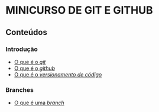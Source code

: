 # MINICURSO DE GIT E GITHUB

## Conteúdos

### Introdução

- [O que é o *git*](/.git.md)
- [O que é o *github*](/.github.md)
- [O que é o *versionamento de código*](/.versionamento.md)

### Branches

- [O que é uma *branch*](/.branch.md)